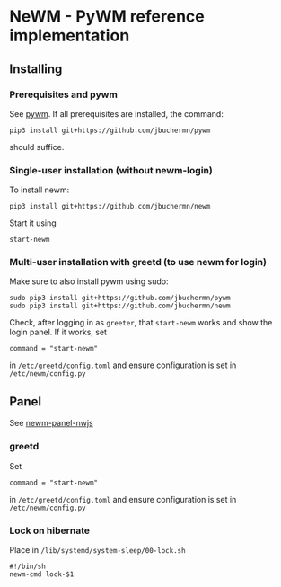 # NeWM - PyWM reference implementation

## Installing

### Prerequisites and pywm

See [pywm](https://github.com/jbuchermn/pywm). If all prerequisites are installed, the command:

```
pip3 install git+https://github.com/jbuchermn/pywm
```

should suffice.


### Single-user installation (without newm-login)

To install newm:

```
pip3 install git+https://github.com/jbuchermn/newm
```

Start it using

```
start-newm
```


### Multi-user installation with greetd (to use newm for login)

Make sure to also install pywm using sudo:

```
sudo pip3 install git+https://github.com/jbuchermn/pywm
sudo pip3 install git+https://github.com/jbuchermn/newm
```

Check, after logging in as `greeter`, that `start-newm` works and show the login panel. If it works, set

```
command = "start-newm"
```

in `/etc/greetd/config.toml` and ensure configuration is set in `/etc/newm/config.py`

## Panel

See [newm-panel-nwjs](https://github.com/jbuchermn/newm-panel-nwjs)


### greetd

Set

```
command = "start-newm"
```

in `/etc/greetd/config.toml` and ensure configuration is set in `/etc/newm/config.py`

### Lock on hibernate

Place in `/lib/systemd/system-sleep/00-lock.sh`

```
#!/bin/sh
newm-cmd lock-$1 
```
